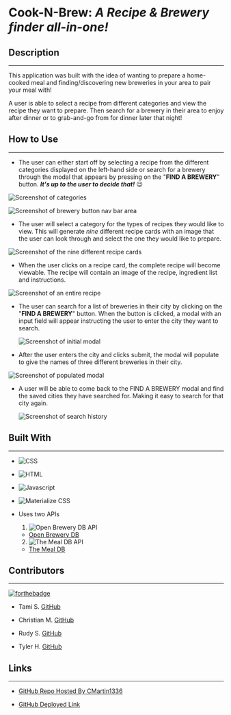 # **Cook-N-Brew**: _A Recipe & Brewery finder all-in-one!_

## **Description**  
-------------
This application was built with the idea of wanting to prepare a home-cooked meal and finding/discovering new breweries in your area to pair your meal with!

 A user is able to select a recipe from different categories and view the recipe they want to prepare. Then search for a brewery in their area to enjoy after dinner or to grab-and-go from for dinner later that night! 

 ## **How to Use**
 ---------------
- The user can either start off by selecting a recipe from the different categories displayed on the left-hand side or search for a brewery through the modal that appears by pressing on the  "**FIND A BREWERY**" button. 
   **_It's up to the user to decide that!_** 😉
  
![Screenshot of categories](url)

![Screenshot of brewery button nav bar area](url)

- The user will select a category for the types of recipes they would like to view. This will generate _nine_ different recipe cards with an image that the user can look through and select the one they would like to prepare. 

![Screenshot of the nine different recipe cards](url)

- When the user clicks on a recipe card, the complete recipe will become viewable. The recipe will contain an image of the recipe, ingredient list and instructions.

![Screenshot of an entire recipe](url)

- The user can search for a list of breweries in their city by clicking on the "**FIND A BREWERY**" button. When the button is clicked, a modal with an input field will appear instructing the user to enter the city they want to search. 
  
  ![Screenshot of initial modal](url)

- After the user enters the city and clicks submit, the modal will populate to give the names of three different breweries in their city. 

![Screenshot of populated modal](url)

- A user will be able to come back to the FIND A BREWERY modal and find the saved cities they have searched for. Making it easy to search for that city again.
  
  ![Screenshot of search history](url)


## **Built With**
---------------
- ![CSS](https://img.shields.io/badge/Built%20with-CSS-green)
- ![HTML](https://img.shields.io/badge/Built%20with-HTML-green)
- ![Javascript](https://img.shields.io/badge/Built%20with-Javascrpit-green)
- ![Materialize CSS](https://img.shields.io/badge/Built%20with-Materialize-green)

- Uses two APIs
  1.  ![Open Brewery DB API](https://img.shields.io/badge/Uses-Open%20Brewery%20DB%20API-brightgreen)
    - [Open Brewery DB](https://www.openbrewerydb.org/)

  2. ![The Meal DB API](https://img.shields.io/badge/Uses%20-The%20MealDB%20API-brightgreen)
    - [The Meal DB](https://www.themealdb.com/)

## **Contributors**
--------------------
  [![forthebadge](https://forthebadge.com/images/badges/built-with-love.svg)](https://forthebadge.com)

- Tami S. [GitHub](https://github.com/Fett-Boba)

- Christian M. [GitHub](https://github.com/CMartin1336)

- Rudy S. [GitHub](hhttps://github.com/Rudys212)

- Tyler H. [GitHub](https://github.com/tylerhance)

## **Links** 
---------------
- [GitHub Repo Hosted By CMartin1336](https://github.com/CMartin1336/Cook-N-Brew)

- [GitHub Deployed Link](https://cmartin1336.github.io/Cook-N-Brew/)

